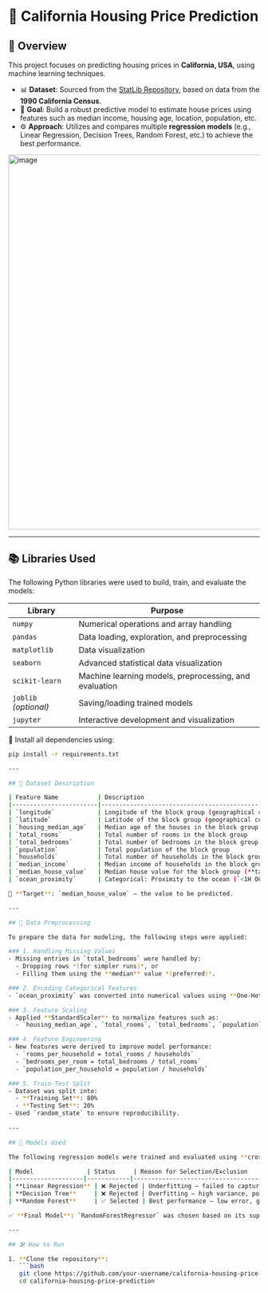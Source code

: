 # 🏡 California Housing Price Prediction

## 📌 Overview

This project focuses on predicting housing prices in **California, USA**, using machine learning techniques.

- 📊 **Dataset**: Sourced from the [StatLib Repository](http://lib.stat.cmu.edu/datasets/), based on data from the **1990 California Census**.
- 🧠 **Goal**: Build a robust predictive model to estimate house prices using features such as median income, housing age, location, population, etc.
- ⚙️ **Approach**: Utilizes and compares multiple **regression models** (e.g., Linear Regression, Decision Trees, Random Forest, etc.) to achieve the best performance.


<img width="750" height="750" alt="image" src="https://github.com/user-attachments/assets/123793db-3310-45e4-8598-50602819006d" />

---

## 📚 Libraries Used

The following Python libraries were used to build, train, and evaluate the models:

| Library            | Purpose                                 |
|--------------------|-----------------------------------------|
| `numpy`            | Numerical operations and array handling |
| `pandas`           | Data loading, exploration, and preprocessing |
| `matplotlib`       | Data visualization                      |
| `seaborn`          | Advanced statistical data visualization |
| `scikit-learn`     | Machine learning models, preprocessing, and evaluation |
| `joblib` *(optional)* | Saving/loading trained models           |
| `jupyter`          | Interactive development and visualization |

📌 Install all dependencies using:
```bash
pip install -r requirements.txt

---

## 💾 Dataset Description

| Feature Name           | Description                                                                 |
|------------------------|-----------------------------------------------------------------------------|
| `longitude`            | Longitude of the block group (geographical coordinate)                      |
| `latitude`             | Latitude of the block group (geographical coordinate)                       |
| `housing_median_age`   | Median age of the houses in the block group                                 |
| `total_rooms`          | Total number of rooms in the block group                                    |
| `total_bedrooms`       | Total number of bedrooms in the block group                                 |
| `population`           | Total population of the block group                                         |
| `households`           | Total number of households in the block group                               |
| `median_income`        | Median income of households in the block group (in tens of thousands)       |
| `median_house_value`   | Median house value for the block group (**target variable**)                |
| `ocean_proximity`      | Categorical: Proximity to the ocean (`<1H OCEAN`, `INLAND`, etc.)           |

🎯 **Target**: `median_house_value` — the value to be predicted.

---

## 🧹 Data Preprocessing

To prepare the data for modeling, the following steps were applied:

### 1. Handling Missing Values
- Missing entries in `total_bedrooms` were handled by:
  - Dropping rows *(for simpler runs)*, or
  - Filling them using the **median** value *(preferred)*.

### 2. Encoding Categorical Features
- `ocean_proximity` was converted into numerical values using **One-Hot Encoding**.

### 3. Feature Scaling
- Applied **StandardScaler** to normalize features such as:
  - `housing_median_age`, `total_rooms`, `total_bedrooms`, `population`, `households`, `median_income`

### 4. Feature Engineering
- New features were derived to improve model performance:
  - `rooms_per_household = total_rooms / households`
  - `bedrooms_per_room = total_bedrooms / total_rooms`
  - `population_per_household = population / households`

### 5. Train-Test Split
- Dataset was split into:
  - **Training Set**: 80%
  - **Testing Set**: 20%
- Used `random_state` to ensure reproducibility.
  
---

## 🤖 Models Used

The following regression models were trained and evaluated using **cross-validation**:

| Model               | Status     | Reason for Selection/Exclusion                                      |
|--------------------|------------|---------------------------------------------------------------------|
| **Linear Regression** | ❌ Rejected | Underfitting — failed to capture non-linear relationships in data   |
| **Decision Tree**     | ❌ Rejected | Overfitting — high variance, poor performance on validation sets    |
| **Random Forest**     | ✅ Selected | Best performance — low error, good generalization across folds      |

✅ **Final Model**: `RandomForestRegressor` was chosen based on its superior cross-validation RMSE and ability to generalize well to unseen data.

---

## 🛠️ How to Run

1. **Clone the repository**:
   ```bash
   git clone https://github.com/your-username/california-housing-price-prediction.git
   cd california-housing-price-prediction

  
